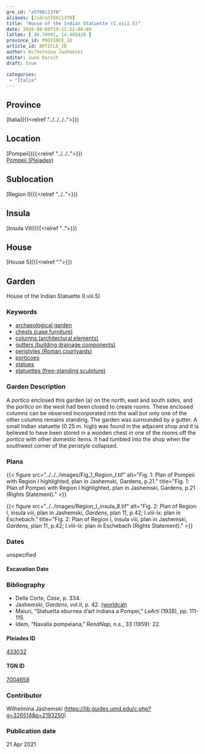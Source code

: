 ```yaml
---
gre_id: "a5f06c13f0"
aliases: [/id/a5f06c13f0]
title: "House of the Indian Statuette (I.viii.5)"
date: 2020-08-08T19:11:52-04:00
latlon: [ 40.74941, 14.485429 ]
province_id: PROVINCE_ID
article_id: ARTICLE_ID
author: Wilhelmina Jashemski
editor: June Dorsch
draft: true

categories:
 - "Italia"
---
```


## Province

[Italia]({{<relref "../../../..">}})

## Location

[Pompeii]({{<relref "../../..">}}) \
[Pompeii (Pleiades)](https://pleiades.stoa.org/places/433032)

## Sublocation

[Region I]({{<relref "../..">}})

<!--### Sublocation Description-->

<!-- DESCRIPTION -->

## Insula

[Insula VIII]({{<relref "..">}})

## House

[House 5]({{<relref ".">}})

## Garden

House of the Indian Statuette (I.viii.5)

### Keywords

- [archaeological garden](#)
- [chests (case furniture)](http://vocab.getty.edu/page/aat/300038992)
- [columns (architectural elements)](http://vocab.getty.edu/page/aat/300001571)
- [gutters (building drainage components)](http://vocab.getty.edu/page/aat/300052565)
- [peristyles (Roman courtyards)](http://vocab.getty.edu/page/aat/300004029)
- [porticoes](http://vocab.getty.edu/page/aat/300004145)
- [statues](http://vocab.getty.edu/page/aat/300047600)
- [statuettes (free-standing sculpture)](http://vocab.getty.edu/page/aat/300312262)

### Garden Description

A *portico* enclosed this garden (a) on the north, east and south sides, and the *portico* on the west had been closed to create rooms. These enclosed columns can be observed incorporated into the wall but only one of the other columns remains standing. The garden was surrounded by a gutter. A small Indian statuette (0.25 m. high) was found in the adjacent shop and it is believed to have been stored in a wooden chest in one of the rooms off the *portico* with other domestic items. It had tumbled into the shop when the southwest corner of the *peristyle* collapsed.

<!--### Maps-->

<!--
OLD WAY (DO NOT USE)
![alt_text](../../images/image_name.ext)
*CAPTION*

NEW WAY ↓↓↓↓
{{< figure src="../../images/image_name.ext" alt="ALT_TEXT" title="CAPTION" >}}
-->

### Plans

{{< figure src="../../../images/Fig_1_Region_I.tif" alt="Fig. 1: Plan of Pompeii with Region I highlighted, plan in Jashemski, Gardens, p.21." title="Fig. 1: Plan of Pompeii with Region I highlighted, plan in Jashemski, Gardens, p.21 (Rights Statement)." >}}

{{< figure src="../../images/Region_I_insula_8.tif" alt="Fig. 2: Plan of Region I, insula viii, plan in Jashemski, *Gardens*, plan 11, p.42; I.viii-ix: plan in Eschebach." title="Fig. 2: Plan of Region I, insula viii, plan in Jashemski, *Gardens*, plan 11, p.42; I.viii-ix: plan in Eschebach (Rights Statement)." >}}

<!--### Images-->

### Dates

unspecified

#### Excavation Date


### Bibliography

* Della Corte, *Case*, p. 334.
* Jashemski, *Gardens*, vol.II, p. 42. [(worldcat)](http://www.worldcat.org/oclc/921816405)
* Maiuri, “Statuetta eburnea d’art indiana a Pompei,” *LeArti* (1938), pp. 111-115.
* Idem, “Navalia pompeiana,” *RendNap*, n.s., 33 (1959): 22.

<!--#### Periodo ID-->

<!-- [PERIODO_ID](https://pleiades.stoa.org/places/PLEIADES_ID) -->

#### Pleiades ID

[433032](https://pleiades.stoa.org/places/433032)

#### TGN ID

[7004658](http://vocab.getty.edu/page/tgn/7004658)

### Contributor

Wilhelmina Jashemski (https://lib.guides.umd.edu/c.php?g=326514&p=2193250)

### Publication date


21 Apr 2021

<!--### Related articles-->

<!-- Links to other related articles. Leave blank for now -->